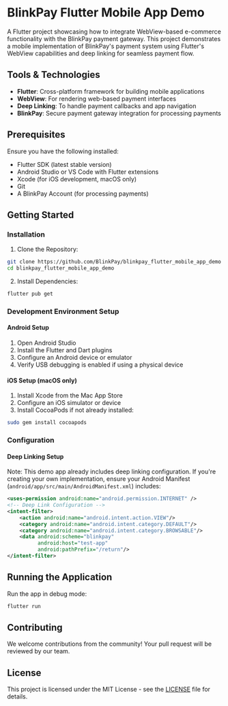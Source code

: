 # BlinkPay Flutter Mobile App Demo

A Flutter project showcasing how to integrate WebView-based e-commerce functionality with the BlinkPay payment gateway. This project demonstrates a mobile implementation of BlinkPay's payment system using Flutter's WebView capabilities and deep linking for seamless payment flow.

## Tools & Technologies

- **Flutter**: Cross-platform framework for building mobile applications
- **WebView**: For rendering web-based payment interfaces
- **Deep Linking**: To handle payment callbacks and app navigation
- **BlinkPay**: Secure payment gateway integration for processing payments

## Prerequisites

Ensure you have the following installed:

- Flutter SDK (latest stable version)
- Android Studio or VS Code with Flutter extensions
- Xcode (for iOS development, macOS only)
- Git
- A BlinkPay Account (for processing payments)

## Getting Started

### Installation

1. Clone the Repository:
```bash
git clone https://github.com/BlinkPay/blinkpay_flutter_mobile_app_demo
cd blinkpay_flutter_mobile_app_demo
```

2. Install Dependencies:
```bash
flutter pub get
```

### Development Environment Setup

#### Android Setup
1. Open Android Studio
2. Install the Flutter and Dart plugins
3. Configure an Android device or emulator
4. Verify USB debugging is enabled if using a physical device

#### iOS Setup (macOS only)
1. Install Xcode from the Mac App Store
2. Configure an iOS simulator or device
3. Install CocoaPods if not already installed:
```bash
sudo gem install cocoapods
```

### Configuration

#### Deep Linking Setup
Note: This demo app already includes deep linking configuration. If you're creating your own implementation, ensure your Android Manifest (`android/app/src/main/AndroidManifest.xml`) includes:

```xml
<uses-permission android:name="android.permission.INTERNET" />
<!-- Deep Link Configuration -->
<intent-filter>
    <action android:name="android.intent.action.VIEW"/>
    <category android:name="android.intent.category.DEFAULT"/>
    <category android:name="android.intent.category.BROWSABLE"/>
    <data android:scheme="blinkpay" 
          android:host="test-app" 
          android:pathPrefix="/return"/>
</intent-filter>
```

## Running the Application

Run the app in debug mode:
```bash
flutter run
```
## Contributing

We welcome contributions from the community! Your pull request will be reviewed by our team.

## License

This project is licensed under the MIT License - see the [LICENSE](LICENSE) file for details.